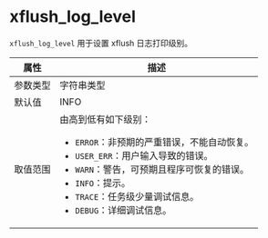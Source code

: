 # xflush_log_level

`xflush_log_level` 用于设置 xflush 日志打印级别。

|  属性    | 描述     |
|----------|---------|
| 参数类型 |  字符串类型       |
| 默认值   | INFO     |
| 取值范围 | 由高到低有如下级别：<ul><li>`ERROR`：非预期的严重错误，不能自动恢复。</li><li>`USER_ERR`：用户输入导致的错误。</li><li>`WARN`：警告，可预期且程序可恢复的错误。</li><li>`INFO`：提示。</li><li>`TRACE`：任务级少量调试信息。</li><li>`DEBUG`：详细调试信息。</li></ul>  |
